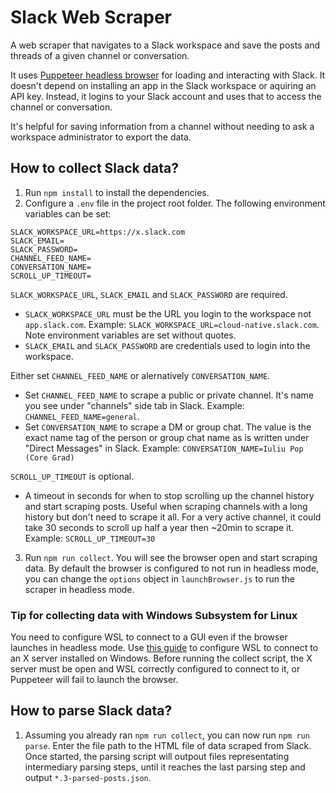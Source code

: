 # Slack Web Scraper

A web scraper that navigates to a Slack workspace and save the posts and threads of a given channel or conversation.

It uses [Puppeteer headless browser](https://puppeteer.github.io/puppeteer/) for loading and interacting with Slack. It doesn't depend on installing an app in the Slack workspace or aquiring an API key. Instead, it logins to your Slack account and uses that to access the channel or conversation.

It's helpful for saving information from a channel without needing to ask a workspace administrator to export the data.

## How to collect Slack data?

1. Run `npm install` to install the dependencies.
2. Configure a `.env` file in the project root folder. The following environment variables can be set:

```
SLACK_WORKSPACE_URL=https://x.slack.com
SLACK_EMAIL=
SLACK_PASSWORD=
CHANNEL_FEED_NAME=
CONVERSATION_NAME=
SCROLL_UP_TIMEOUT=
```

`SLACK_WORKSPACE_URL`, `SLACK_EMAIL` and `SLACK_PASSWORD` are required.

- `SLACK_WORKSPACE_URL` must be the URL you login to the workspace not `app.slack.com`. Example: `SLACK_WORKSPACE_URL=cloud-native.slack.com`. Note environment variables are set without quotes.
- `SLACK_EMAIL` and `SLACK_PASSWORD` are credentials used to login into the workspace.

Either set `CHANNEL_FEED_NAME` or alernatively `CONVERSATION_NAME`.

- Set `CHANNEL_FEED_NAME` to scrape a public or private channel. It's name you see under "channels" side tab in Slack. Example: `CHANNEL_FEED_NAME=general`.
- Set `CONVERSATION_NAME` to scrape a DM or group chat. The value is the exact name tag of the person or group chat name as is written under "Direct Messages" in Slack. Example: `CONVERSATION_NAME=Iuliu Pop (Core Grad)`

`SCROLL_UP_TIMEOUT` is optional.

- A timeout in seconds for when to stop scrolling up the channel history and start scraping posts. Useful when scraping channels with a long history but don't need to scrape it all. For a very active channel, it could take 30 seconds to scroll up half a year then ~20min to scrape it. Example: `SCROLL_UP_TIMEOUT=30`

3. Run `npm run collect`. You will see the browser open and start scraping data. By default the browser is configured to not run in headless mode, you can change the `options` object in `launchBrowser.js` to run the scraper in headless mode.

### Tip for collecting data with Windows Subsystem for Linux

You need to configure WSL to connect to a GUI even if the browser launches in headless mode. Use [this guide](https://nickymeuleman.netlify.app/blog/gui-on-wsl2-cypress) to configure WSL to connect to an X server installed on Windows. Before running the collect script, the X server must be open and WSL correctly configured to connect to it, or Puppeteer will fail to launch the browser.

## How to parse Slack data?

1. Assuming you already ran `npm run collect`, you can now run `npm run parse`. Enter the file path to the HTML file of data scraped from Slack. Once started, the parsing script will outpout files representating intermediary parsing steps, until it reaches the last parsing step and output `*.3-parsed-posts.json`.
